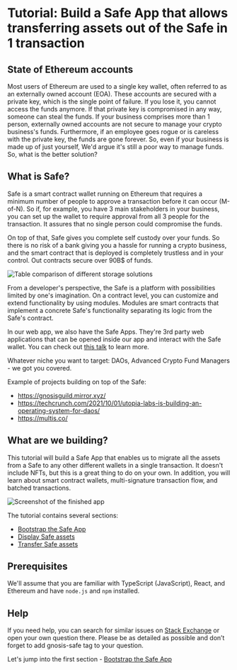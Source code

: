 # Tutorial: Build a Safe App that allows transferring assets out of the Safe in 1 transaction

## State of Ethereum accounts

Most users of Ethereum are used to a single key wallet, often referred to as an externally owned account (EOA). These accounts are secured with a private key, which is the single point of failure. If you lose it, you cannot access the funds anymore. If that private key is compromised in any way, someone can steal the funds. If your business comprises more than 1 person, externally owned accounts are not secure to manage your crypto business's funds.
Furthermore, if an employee goes rogue or is careless with the private key, the funds are gone forever. So, even if your business is made up of just yourself, We'd argue it's still a poor way to manage funds. So, what is the better solution?

## What is Safe?

Safe is a smart contract wallet running on Ethereum that requires a minimum number of people to approve a transaction before it can occur (M-of-N). So if, for example, you have 3 main stakeholders in your business, you can set up the wallet to require approval from all 3 people for the transaction. It assures that no single person could compromise the funds.

On top of that, Safe gives you complete self custody over your funds. So there is no risk of a bank giving you a hassle for running a crypto business, and the smart contract that is deployed is completely trustless and in your control. Out contracts secure over 90B$ of funds.

![Table comparison of different storage solutions](/guides/drain-safe-app/images/comparison.png)

From a developer's perspective, the Safe is a platform with possibilities limited by one's imagination. On a contract level, you can customize and extend functionality by using modules. Modules are smart contracts that implement a concrete Safe's functionality separating its logic from the Safe's contract.

In our web app, we also have the Safe Apps. They're 3rd party web applications that can be opened inside our app and interact with the Safe wallet. You can check out [this talk](https://youtu.be/1GirpNHZPJM?t=172) to learn more.

Whatever niche you want to target: DAOs, Advanced Crypto Fund Managers - we got you covered.

Example of projects building on top of the Safe:

- https://gnosisguild.mirror.xyz/
- https://techcrunch.com/2021/10/01/utopia-labs-is-building-an-operating-system-for-daos/
- https://multis.co/

## What are we building?

This tutorial will build a Safe App that enables us to migrate all the assets from a Safe to any other different wallets in a single transaction. It doesn't include NFTs, but this is a great thing to do on your own. In addition, you will learn about smart contract wallets, multi-signature transaction flow, and batched transactions.

![Screenshot of the finished app](/guides/drain-safe-app/images/app.png)

The tutorial contains several sections:

- [Bootstrap the Safe App](/guides/drain-safe-app/01-bootstrap-the-app.md)
- [Display Safe assets](/guides/drain-safe-app/02-display-safe-assets.md)
- [Transfer Safe assets](/guides/drain-safe-app/03-transfer-assets.md)

## Prerequisites

We'll assume that you are familiar with TypeScript (JavaScript), React, and Ethereum and have `node.js` and `npm` installed.

## Help

If you need help, you can search for similar issues on [Stack Exchange](https://ethereum.stackexchange.com/questions/tagged/gnosis-safe) or open your own question there. Please be as detailed as possible and don’t forget to add gnosis-safe tag to your question.

Let's jump into the first section - [Bootstrap the Safe App](/guides/drain-safe-app/01-bootstrap-the-app.md)
